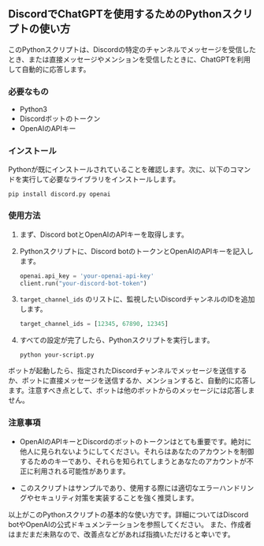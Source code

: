 ## DiscordでChatGPTを使用するためのPythonスクリプトの使い方

このPythonスクリプトは、Discordの特定のチャンネルでメッセージを受信したとき、または直接メッセージやメンションを受信したときに、ChatGPTを利用して自動的に応答します。

### 必要なもの
- Python3
- Discordボットのトークン
- OpenAIのAPIキー

### インストール

Pythonが既にインストールされていることを確認します。次に、以下のコマンドを実行して必要なライブラリをインストールします。

```
pip install discord.py openai
```

### 使用方法

1. まず、Discord botとOpenAIのAPIキーを取得します。

2. Pythonスクリプトに、Discord botのトークンとOpenAIのAPIキーを記入します。

   ```python
   openai.api_key = 'your-openai-api-key' 
   client.run("your-discord-bot-token")
   ```

3. `target_channel_ids` のリストに、監視したいDiscordチャンネルのIDを追加します。

   ```python
   target_channel_ids = [12345, 67890, 12345]
   ```

4. すべての設定が完了したら、Pythonスクリプトを実行します。

   ```
   python your-script.py
   ```

ボットが起動したら、指定されたDiscordチャンネルでメッセージを送信するか、ボットに直接メッセージを送信するか、メンションすると、自動的に応答します。注意すべき点として、ボットは他のボットからのメッセージには応答しません。

### 注意事項

- OpenAIのAPIキーとDiscordのボットのトークンはとても重要です。絶対に他人に見られないようにしてください。それらはあなたのアカウントを制御するためのキーであり、それらを知られてしまうとあなたのアカウントが不正に利用される可能性があります。

- このスクリプトはサンプルであり、使用する際には適切なエラーハンドリングやセキュリティ対策を実装することを強く推奨します。

以上がこのPythonスクリプトの基本的な使い方です。詳細についてはDiscord botやOpenAIの公式ドキュメンテーションを参照してください。
また、作成者はまだまだ未熟なので、改善点などがあれば指摘いただけると幸いです。

